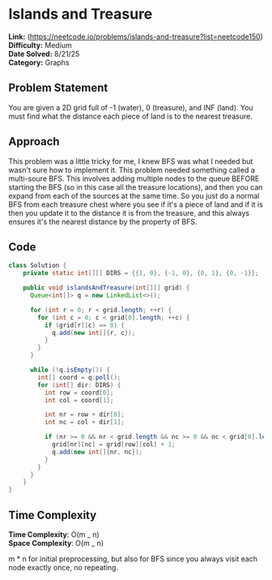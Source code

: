 # Islands and Treasure

**Link:** (https://neetcode.io/problems/islands-and-treasure?list=neetcode150)  
**Difficulty:** Medium  
**Date Solved:** 8/21/25  
**Category:** Graphs

## Problem Statement

You are given a 2D grid full of -1 (water), 0 (treasure), and INF (land). You must find what the distance each piece of land is to the nearest treasure.

## Approach

This problem was a little tricky for me, I knew BFS was what I needed but wasn't sure how to implement it. This problem needed something called a multi-soure BFS. This involves adding multiple nodes to the queue BEFORE starting the BFS (so in this case all the treasure locations), and then you can expand from each of the sources at the same time. So you just do a normal BFS from each treasure chest where you see if it's a piece of land and if it is then you update it to the distance it is from the treasure, and this always ensures it's the nearest distance by the property of BFS.

## Code

```java
class Solution {
    private static int[][] DIRS = {{1, 0}, {-1, 0}, {0, 1}, {0, -1}};

    public void islandsAndTreasure(int[][] grid) {
      Queue<int[]> q = new LinkedList<>();

      for (int r = 0; r < grid.length; ++r) {
        for (int c = 0; c < grid[0].length; ++c) {
          if (grid[r][c] == 0) {
            q.add(new int[]{r, c});
          }
        }
      }

      while (!q.isEmpty()) {
        int[] coord = q.poll();
        for (int[] dir: DIRS) {
          int row = coord[0];
          int col = coord[1];

          int nr = row + dir[0];
          int nc = col + dir[1];

          if (nr >= 0 && nr < grid.length && nc >= 0 && nc < grid[0].length && grid[r][c] == Integer.MAX_VALUE) {
            grid[nr][nc] = grid[row][col] + 1;
            q.add(new int[]{nr, nc});
          }
        }
      }
    }
}
```

## Time Complexity

**Time Complexity**: O(m _ n)  
**Space Complexity**: O(m _ n)

m \* n for initial preprocessing, but also for BFS since you always visit each node exactly once, no repeating.
